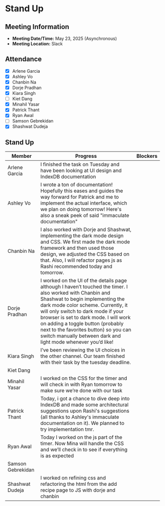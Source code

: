 # Stand Up
## Meeting Information
- **Meeting Date/Time:** May 23, 2025 (Asynchronous)
- **Meeting Location:** Slack

## Attendance
- [X] Arlene Garcia
- [X] Ashley Vo
- [X] Chanbin Na
- [X] Dorje Pradhan
- [X] Kiara Singh
- [ ] Kiet Dang
- [X] Minahil Yasar
- [X] Patrick Thant
- [X] Ryan Awal
- [ ] Samson Gebrekidan
- [X] Shashwat Dudeja

## Stand Up
| Member            | Progress | Blockers |
| ----              | ----     | ---- |
| Arlene Garcia     | I finished the task on Tuesday and have been looking at UI design and IndexDB documentation | |
| Ashley Vo         | I wrote a ton of documentation! Hopefully this eases and guides the way forward for Patrick and me to implement the actual interface, which we plan on doing tomorrow! Here's also a sneak peek of said "immaculate documentation"  | |
| Chanbin Na        | I also worked with Dorje and Shashwat, implementing the dark mode design and CSS. We first made the dark mode framework and then used those design, we adjusted the CSS based on that. Also, I will refactor pages js as Rashi recommended today and tomorrow. | |
| Dorje Pradhan     | I worked on the UI of the details page although I haven’t touched the timer. I also worked with Chanbin and Shashwat to begin implementing the dark mode color scheme. Currently, it will only switch to dark mode if your browser is set to dark mode. I will work on adding a toggle button (probably next to the favorites button) so you can switch manually between dark and light mode whenever you’d like! | |
| Kiara Singh       | I’ve been reviewing the UI choices in the other channel. Our team finished with their task by the tuesday deadline. | |
| Kiet Dang         |  | |
| Minahil Yasar     | I worked on the CSS for the timer and will check in with Ryan tomorrow to make sure we’re done with our task | |
| Patrick Thant     | Today, i got a chance to dive deep into IndexDB and made some architectural suggestions upon Rashi's suggestions (all thanks to Ashley's immaculate documentation on it). We planned to try implementation tmr. | |
| Ryan Awal         | Today I worked on the js part of the timer. Now Mina will handle the CSS and we’ll check in to see if everything is as expected | |
| Samson Gebrekidan |  | |
| Shashwat Dudeja   | I worked on refining css and refactoring the html from the add recipe page to JS with dorje and chanbin | |